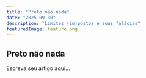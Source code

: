 ```yaml
---
title: "Preto não nada"
date: "2025-09-30"
description: "Limites (im)postos e suas falácias"
featuredImage: feature.png
---
```


## Preto não nada

Escreva seu artigo aqui...
